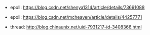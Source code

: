 * epoll: https://blog.csdn.net/shenya1314/article/details/73691088

* epoll: https://blog.csdn.net/mcheaven/article/details/44257771

* thread: http://blog.chinaunix.net/uid-7931217-id-3408366.html